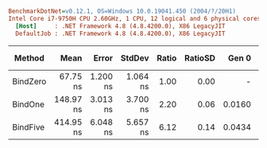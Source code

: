 ``` ini

BenchmarkDotNet=v0.12.1, OS=Windows 10.0.19041.450 (2004/?/20H1)
Intel Core i7-9750H CPU 2.60GHz, 1 CPU, 12 logical and 6 physical cores
  [Host]     : .NET Framework 4.8 (4.8.4200.0), X86 LegacyJIT
  DefaultJob : .NET Framework 4.8 (4.8.4200.0), X86 LegacyJIT


```
|   Method |      Mean |    Error |   StdDev | Ratio | RatioSD |  Gen 0 | Gen 1 | Gen 2 | Allocated |
|--------- |----------:|---------:|---------:|------:|--------:|-------:|------:|------:|----------:|
| BindZero |  67.75 ns | 1.200 ns | 1.064 ns |  1.00 |    0.00 |      - |     - |     - |         - |
|  BindOne | 148.97 ns | 3.013 ns | 3.700 ns |  2.20 |    0.06 | 0.0160 |     - |     - |      84 B |
| BindFive | 414.95 ns | 6.048 ns | 5.657 ns |  6.12 |    0.14 | 0.0434 |     - |     - |     228 B |
